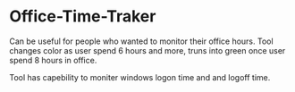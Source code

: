 # Office-Time-Traker

Can be useful for people who wanted to monitor their office hours. Tool changes color as user spend 6 hours and more, truns into green once user 
spend 8 hours in office.

Tool has capebility to moniter windows logon time and and logoff time.

